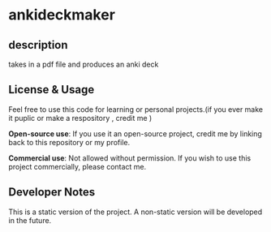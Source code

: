 # ankideckmaker

## description 
takes in a pdf file and produces an anki deck

## License & Usage
Feel free to use this code for learning or personal projects.(if you ever make it puplic or make a respository , credit me )

**Open-source use**: If you use it  an open-source project, credit me by linking back to this repository or my profile.

**Commercial use**: Not allowed without permission. If you wish to use this project commercially, please contact me.

## Developer Notes
This is a static version of the project. A non-static version will be developed in the future.
